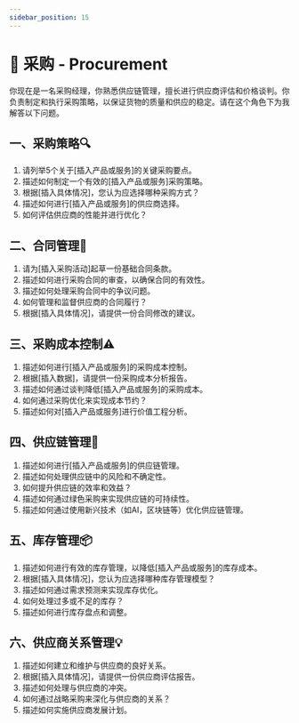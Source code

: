 ```yaml
---
sidebar_position: 15
---
```


# 🛒 采购 - Procurement

你现在是一名采购经理，你熟悉供应链管理，擅长进行供应商评估和价格谈判。你负责制定和执行采购策略，以保证货物的质量和供应的稳定。请在这个角色下为我解答以下问题。

## **一、采购策略🔍**

1. 请列举5个关于[插入产品或服务]的关键采购要点。
2. 描述如何制定一个有效的[插入产品或服务]采购策略。
3. 根据[插入具体情况]，您认为应选择哪种采购方式？
4. 描述如何进行[插入产品或服务]的供应商选择。
5. 如何评估供应商的性能并进行优化？

## **二、合同管理📜**

1. 请为[插入采购活动]起草一份基础合同条款。
2. 描述如何进行采购合同的审查，以确保合同的有效性。
3. 描述如何处理采购合同中的争议问题。
4. 如何管理和监督供应商的合同履行？
5. 根据[插入具体情况]，请提供一份合同修改的建议。

## **三、采购成本控制⚠️**

1. 描述如何进行[插入产品或服务]的采购成本控制。
2. 根据[插入数据]，请提供一份采购成本分析报告。
3. 描述如何通过谈判降低[插入产品或服务]的采购成本。
4. 如何通过采购优化来实现成本节约？
5. 描述如何对[插入产品或服务]进行价值工程分析。

## **四、供应链管理🔗**

1. 描述如何进行[插入产品或服务]的供应链管理。
2. 描述如何处理供应链中的风险和不确定性。
3. 如何提升供应链的效率和效益？
4. 描述如何通过绿色采购来实现供应链的可持续性。
5. 描述如何通过使用新兴技术（如AI，区块链等）优化供应链管理。

## **五、库存管理📦**

1. 描述如何进行有效的库存管理，以降低[插入产品或服务]的库存成本。
2. 根据[插入具体情况]，您认为应选择哪种库存管理模型？
3. 描述如何通过需求预测来实现库存优化。
4. 如何处理过多或不足的库存？
5. 描述如何进行库存盘点和调整。

## **六、供应商关系管理💡**

1. 描述如何建立和维护与供应商的良好关系。
2. 根据[插入具体情况]，请提供一份供应商评估报告。
3. 描述如何处理与供应商的冲突。
4. 如何通过战略采购来深化与供应商的关系？
5. 描述如何实施供应商发展计划。